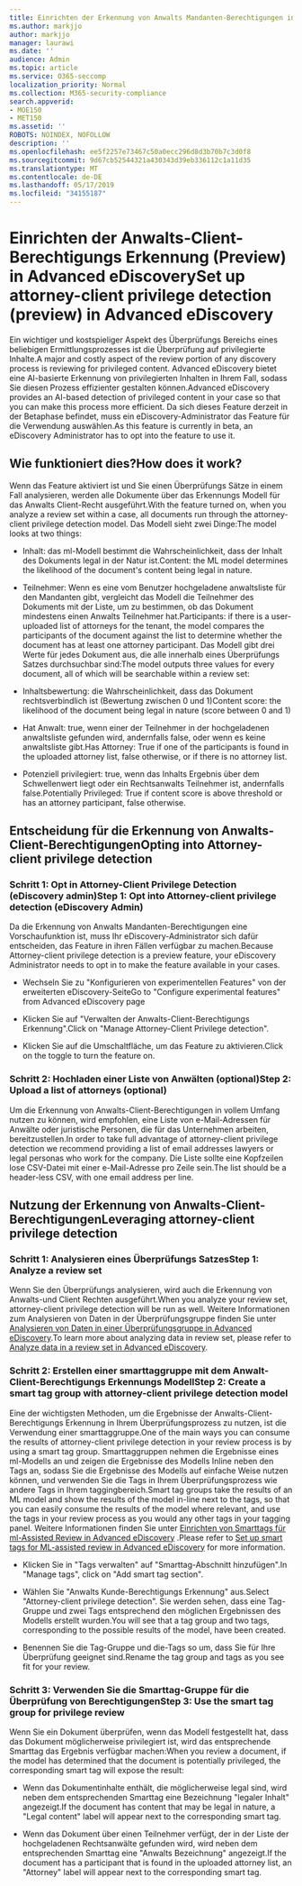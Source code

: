 ```yaml
---
title: Einrichten der Erkennung von Anwalts Mandanten-Berechtigungen in Advanced eDiscovery
ms.author: markjjo
author: markjjo
manager: laurawi
ms.date: ''
audience: Admin
ms.topic: article
ms.service: O365-seccomp
localization_priority: Normal
ms.collection: M365-security-compliance
search.appverid:
- MOE150
- MET150
ms.assetid: ''
ROBOTS: NOINDEX, NOFOLLOW
description: ''
ms.openlocfilehash: ee5f2257e73467c50a0ecc296d8d3b70b7c3d0f8
ms.sourcegitcommit: 9d67cb52544321a430343d39eb336112c1a11d35
ms.translationtype: MT
ms.contentlocale: de-DE
ms.lasthandoff: 05/17/2019
ms.locfileid: "34155187"
---
```

# <a name="set-up-attorney-client-privilege-detection-preview-in-advanced-ediscovery"></a><span data-ttu-id="a074c-102">Einrichten der Anwalts-Client-Berechtigungs Erkennung (Preview) in Advanced eDiscovery</span><span class="sxs-lookup"><span data-stu-id="a074c-102">Set up attorney-client privilege detection (preview) in Advanced eDiscovery</span></span>

<span data-ttu-id="a074c-103">Ein wichtiger und kostspieliger Aspekt des Überprüfungs Bereichs eines beliebigen Ermittlungsprozesses ist die Überprüfung auf privilegierte Inhalte.</span><span class="sxs-lookup"><span data-stu-id="a074c-103">A major and costly aspect of the review portion of any discovery process is reviewing for privileged content.</span></span> <span data-ttu-id="a074c-104">Advanced eDiscovery bietet eine AI-basierte Erkennung von privilegierten Inhalten in Ihrem Fall, sodass Sie diesen Prozess effizienter gestalten können.</span><span class="sxs-lookup"><span data-stu-id="a074c-104">Advanced eDiscovery provides an AI-based detection of privileged content in your case so that you can make this process more efficient.</span></span> <span data-ttu-id="a074c-105">Da sich dieses Feature derzeit in der Betaphase befindet, muss ein eDiscovery-Administrator das Feature für die Verwendung auswählen.</span><span class="sxs-lookup"><span data-stu-id="a074c-105">As this feature is currently in beta, an eDiscovery Administrator has to opt into the feature to use it.</span></span>

## <a name="how-does-it-work"></a><span data-ttu-id="a074c-106">Wie funktioniert dies?</span><span class="sxs-lookup"><span data-stu-id="a074c-106">How does it work?</span></span>

<span data-ttu-id="a074c-107">Wenn das Feature aktiviert ist und Sie einen Überprüfungs Sätze in einem Fall analysieren, werden alle Dokumente über das Erkennungs Modell für das Anwalts Client-Recht ausgeführt.</span><span class="sxs-lookup"><span data-stu-id="a074c-107">With the feature turned on, when you analyze a review set within a case, all documents run through the attorney-client privilege detection model.</span></span> <span data-ttu-id="a074c-108">Das Modell sieht zwei Dinge:</span><span class="sxs-lookup"><span data-stu-id="a074c-108">The model looks at two things:</span></span>

- <span data-ttu-id="a074c-109">Inhalt: das ml-Modell bestimmt die Wahrscheinlichkeit, dass der Inhalt des Dokuments legal in der Natur ist.</span><span class="sxs-lookup"><span data-stu-id="a074c-109">Content: the ML model determines the likelihood of the document's content being legal in nature.</span></span>

- <span data-ttu-id="a074c-110">Teilnehmer: Wenn es eine vom Benutzer hochgeladene anwaltsliste für den Mandanten gibt, vergleicht das Modell die Teilnehmer des Dokuments mit der Liste, um zu bestimmen, ob das Dokument mindestens einen Anwalts Teilnehmer hat.</span><span class="sxs-lookup"><span data-stu-id="a074c-110">Participants: if there is a user-uploaded list of attorneys for the tenant, the model compares the participants of the document against the list to determine whether the document has at least one attorney participant.</span></span>
<span data-ttu-id="a074c-111">Das Modell gibt drei Werte für jedes Dokument aus, die alle innerhalb eines Überprüfungs Satzes durchsuchbar sind:</span><span class="sxs-lookup"><span data-stu-id="a074c-111">The model outputs three values for every document, all of which will be searchable within a review set:</span></span>

- <span data-ttu-id="a074c-112">Inhaltsbewertung: die Wahrscheinlichkeit, dass das Dokument rechtsverbindlich ist (Bewertung zwischen 0 und 1)</span><span class="sxs-lookup"><span data-stu-id="a074c-112">Content score: the likelihood of the document being legal in nature (score between 0 and 1)</span></span>

- <span data-ttu-id="a074c-113">Hat Anwalt: true, wenn einer der Teilnehmer in der hochgeladenen anwaltsliste gefunden wird, andernfalls false, oder wenn es keine anwaltsliste gibt.</span><span class="sxs-lookup"><span data-stu-id="a074c-113">Has Attorney: True if one of the participants is found in the uploaded attorney list, false otherwise, or if there is no attorney list.</span></span>

-  <span data-ttu-id="a074c-114">Potenziell privilegiert: true, wenn das Inhalts Ergebnis über dem Schwellenwert liegt oder ein Rechtsanwalts Teilnehmer ist, andernfalls false.</span><span class="sxs-lookup"><span data-stu-id="a074c-114">Potentially Privileged: True if content score is above threshold or has an attorney participant, false otherwise.</span></span>

## <a name="opting-into-attorney-client-privilege-detection"></a><span data-ttu-id="a074c-115">Entscheidung für die Erkennung von Anwalts-Client-Berechtigungen</span><span class="sxs-lookup"><span data-stu-id="a074c-115">Opting into Attorney-client privilege detection</span></span>

### <a name="step-1-opt-into-attorney-client-privilege-detection-ediscovery-admin"></a><span data-ttu-id="a074c-116">Schritt 1: Opt in Attorney-Client Privilege Detection (eDiscovery admin)</span><span class="sxs-lookup"><span data-stu-id="a074c-116">Step 1: Opt into Attorney-client privilege detection (eDiscovery Admin)</span></span>

<span data-ttu-id="a074c-117">Da die Erkennung von Anwalts Mandanten-Berechtigungen eine Vorschaufunktion ist, muss Ihr eDiscovery-Administrator sich dafür entscheiden, das Feature in ihren Fällen verfügbar zu machen.</span><span class="sxs-lookup"><span data-stu-id="a074c-117">Because Attorney-client privilege detection is a preview feature, your eDiscovery Administrator needs to opt in to make the feature available in your cases.</span></span>

- <span data-ttu-id="a074c-118">Wechseln Sie zu "Konfigurieren von experimentellen Features" von der erweiterten eDiscovery-Seite</span><span class="sxs-lookup"><span data-stu-id="a074c-118">Go to "Configure experimental features" from Advanced eDiscovery page</span></span>

- <span data-ttu-id="a074c-119">Klicken Sie auf "Verwalten der Anwalts-Client-Berechtigungs Erkennung".</span><span class="sxs-lookup"><span data-stu-id="a074c-119">Click on "Manage Attorney-Client Privilege detection".</span></span>

- <span data-ttu-id="a074c-120">Klicken Sie auf die Umschaltfläche, um das Feature zu aktivieren.</span><span class="sxs-lookup"><span data-stu-id="a074c-120">Click on the toggle to turn the feature on.</span></span>

### <a name="step-2-upload-a-list-of-attorneys-optional"></a><span data-ttu-id="a074c-121">Schritt 2: Hochladen einer Liste von Anwälten (optional)</span><span class="sxs-lookup"><span data-stu-id="a074c-121">Step 2: Upload a list of attorneys (optional)</span></span>

<span data-ttu-id="a074c-122">Um die Erkennung von Anwalts-Client-Berechtigungen in vollem Umfang nutzen zu können, wird empfohlen, eine Liste von e-Mail-Adressen für Anwälte oder juristische Personen, die für das Unternehmen arbeiten, bereitzustellen.</span><span class="sxs-lookup"><span data-stu-id="a074c-122">In order to take full advantage of attorney-client privilege detection we recommend providing a list of email addresses lawyers or legal personas who work for the company.</span></span> <span data-ttu-id="a074c-123">Die Liste sollte eine Kopfzeilen lose CSV-Datei mit einer e-Mail-Adresse pro Zeile sein.</span><span class="sxs-lookup"><span data-stu-id="a074c-123">The list should be a header-less CSV, with one email address per line.</span></span>

## <a name="leveraging-attorney-client-privilege-detection"></a><span data-ttu-id="a074c-124">Nutzung der Erkennung von Anwalts-Client-Berechtigungen</span><span class="sxs-lookup"><span data-stu-id="a074c-124">Leveraging attorney-client privilege detection</span></span> 

### <a name="step-1-analyze-a-review-set"></a><span data-ttu-id="a074c-125">Schritt 1: Analysieren eines Überprüfungs Satzes</span><span class="sxs-lookup"><span data-stu-id="a074c-125">Step 1: Analyze a review set</span></span>

<span data-ttu-id="a074c-126">Wenn Sie den Überprüfungs analysieren, wird auch die Erkennung von Anwalts-und Client Rechten ausgeführt.</span><span class="sxs-lookup"><span data-stu-id="a074c-126">When you analyze your review set, attorney-client privilege detection will be run as well.</span></span> <span data-ttu-id="a074c-127">Weitere Informationen zum Analysieren von Daten in der Überprüfungsgruppe finden Sie unter [Analysieren von Daten in einer Überprüfungsgruppe in Advanced eDiscovery](analyzing-data-in-review-set.md).</span><span class="sxs-lookup"><span data-stu-id="a074c-127">To learn more about analyzing data in review set, please refer to [Analyze data in a review set in Advanced eDiscovery](analyzing-data-in-review-set.md).</span></span>

### <a name="step-2-create-a-smart-tag-group-with-attorney-client-privilege-detection-model"></a><span data-ttu-id="a074c-128">Schritt 2: Erstellen einer smarttaggruppe mit dem Anwalt-Client-Berechtigungs Erkennungs Modell</span><span class="sxs-lookup"><span data-stu-id="a074c-128">Step 2: Create a smart tag group with attorney-client privilege detection model</span></span>

<span data-ttu-id="a074c-129">Eine der wichtigsten Methoden, um die Ergebnisse der Anwalts-Client-Berechtigungs Erkennung in Ihrem Überprüfungsprozess zu nutzen, ist die Verwendung einer smarttaggruppe.</span><span class="sxs-lookup"><span data-stu-id="a074c-129">One of the main ways you can consume the results of attorney-client privilege detection in your review process is by using a smart tag group.</span></span> <span data-ttu-id="a074c-130">Smarttaggruppen nehmen die Ergebnisse eines ml-Modells an und zeigen die Ergebnisse des Modells Inline neben den Tags an, sodass Sie die Ergebnisse des Modells auf einfache Weise nutzen können, und verwenden Sie die Tags in Ihrem Überprüfungsprozess wie andere Tags in Ihrem taggingbereich.</span><span class="sxs-lookup"><span data-stu-id="a074c-130">Smart tag groups take the results of an ML model and show the results of the model in-line next to the tags, so that you can easily consume the results of the model where relevant, and use the tags in your review process as you would any other tags in your tagging panel.</span></span> <span data-ttu-id="a074c-131">Weitere Informationen finden Sie unter [Einrichten von Smarttags für ml-Assisted Review in Advanced eDiscovery](smart-tags.md) .</span><span class="sxs-lookup"><span data-stu-id="a074c-131">Please refer to [Set up smart tags for ML-assisted review in Advanced eDiscovery](smart-tags.md) for more information.</span></span>

- <span data-ttu-id="a074c-132">Klicken Sie in "Tags verwalten" auf "Smarttag-Abschnitt hinzufügen".</span><span class="sxs-lookup"><span data-stu-id="a074c-132">In "Manage tags", click on "Add smart tag section".</span></span>

- <span data-ttu-id="a074c-133">Wählen Sie "Anwalts Kunde-Berechtigungs Erkennung" aus.</span><span class="sxs-lookup"><span data-stu-id="a074c-133">Select "Attorney-client privilege detection".</span></span> <span data-ttu-id="a074c-134">Sie werden sehen, dass eine Tag-Gruppe und zwei Tags entsprechend den möglichen Ergebnissen des Modells erstellt wurden.</span><span class="sxs-lookup"><span data-stu-id="a074c-134">You will see that a tag group and two tags, corresponding to the possible results of the model, have been created.</span></span>

- <span data-ttu-id="a074c-135">Benennen Sie die Tag-Gruppe und die-Tags so um, dass Sie für Ihre Überprüfung geeignet sind.</span><span class="sxs-lookup"><span data-stu-id="a074c-135">Rename the tag group and tags as you see fit for your review.</span></span>

### <a name="step-3-use-the-smart-tag-group-for-privilege-review"></a><span data-ttu-id="a074c-136">Schritt 3: Verwenden Sie die Smarttag-Gruppe für die Überprüfung von Berechtigungen</span><span class="sxs-lookup"><span data-stu-id="a074c-136">Step 3: Use the smart tag group for privilege review</span></span>

<span data-ttu-id="a074c-137">Wenn Sie ein Dokument überprüfen, wenn das Modell festgestellt hat, dass das Dokument möglicherweise privilegiert ist, wird das entsprechende Smarttag das Ergebnis verfügbar machen:</span><span class="sxs-lookup"><span data-stu-id="a074c-137">When you review a document, if the model has determined that the document is potentially privileged, the corresponding smart tag will expose the result:</span></span>

- <span data-ttu-id="a074c-138">Wenn das Dokumentinhalte enthält, die möglicherweise legal sind, wird neben dem entsprechenden Smarttag eine Bezeichnung "legaler Inhalt" angezeigt.</span><span class="sxs-lookup"><span data-stu-id="a074c-138">If the document has content that may be legal in nature, a "Legal content" label will appear next to the corresponding smart tag.</span></span>

- <span data-ttu-id="a074c-139">Wenn das Dokument über einen Teilnehmer verfügt, der in der Liste der hochgeladenen Rechtsanwälte gefunden wird, wird neben dem entsprechenden Smarttag eine "Anwalts Bezeichnung" angezeigt.</span><span class="sxs-lookup"><span data-stu-id="a074c-139">If the document has a participant that is found in the uploaded attorney list, an "Attorney" label will appear next to the corresponding smart tag.</span></span>